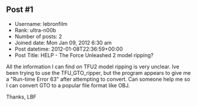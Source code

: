 ## Post #1
- Username: lebronfilm
- Rank: ultra-n00b
- Number of posts: 2
- Joined date: Mon Jan 09, 2012 6:30 am
- Post datetime: 2012-01-08T22:36:59+00:00
- Post Title: HELP - The Force Unleashed 2 model ripping?

All the information I can find on TFU2 model ripping is very unclear.
Ive been trying to use the TFU_GTO_ripper, but the program appears to give me a "Run-time Error 63" after attempting to convert.
Can someone help me so I can convert GTO to a popular file format like OBJ.


Thanks,
LBF
